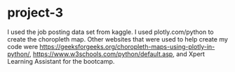 # project-3
I used the job posting data set from kaggle.
I used plotly.com/python to create the choropleth map.
Other websites that were used to help create my code were https://geeksforgeeks.org/choropleth-maps-using-plotly-in-python/, https://www.w3schools.com/python/default.asp, and Xpert Learning Assistant for the bootcamp.

